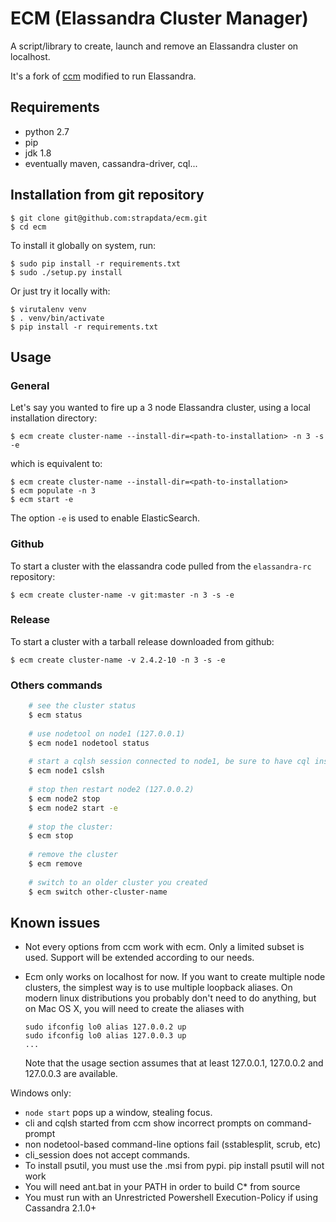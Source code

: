 ECM (Elassandra Cluster Manager)
====================================================

A script/library to create, launch and remove an Elassandra cluster on
localhost.

It's a fork of [ccm](https://github.com/pcmanus/ccm) modified to run Elassandra.

Requirements
------------

- python 2.7
- pip
- jdk 1.8
- eventually maven, cassandra-driver, cql...

Installation from git repository
------------
    
    $ git clone git@github.com:strapdata/ecm.git
    $ cd ecm
    
To install it globally on system, run:

    $ sudo pip install -r requirements.txt
    $ sudo ./setup.py install
    
Or just try it locally with:

    $ virutalenv venv
    $ . venv/bin/activate
    $ pip install -r requirements.txt
    
Usage
-----

### General
Let's say you wanted to fire up a 3 node Elassandra cluster, using a local installation directory:

    $ ecm create cluster-name --install-dir=<path-to-installation> -n 3 -s -e 

which is equivalent to:

    $ ecm create cluster-name --install-dir=<path-to-installation>
    $ ecm populate -n 3
    $ ecm start -e

The option `-e` is used to enable ElasticSearch.


### Github
To start a cluster with the elassandra code pulled from the `elassandra-rc` repository:

    $ ecm create cluster-name -v git:master -n 3 -s -e

### Release
To start a cluster with a tarball release downloaded from github:
    
    $ ecm create cluster-name -v 2.4.2-10 -n 3 -s -e

### Others commands
```bash
    # see the cluster status
    $ ecm status
    
    # use nodetool on node1 (127.0.0.1)
    $ ecm node1 nodetool status
    
    # start a cqlsh session connected to node1, be sure to have cql installed
    $ ecm node1 cslsh
    
    # stop then restart node2 (127.0.0.2)
    $ ecm node2 stop
    $ ecm node2 start -e
    
    # stop the cluster:
    $ ecm stop
    
    # remove the cluster
    $ ecm remove
    
    # switch to an older cluster you created
    $ ecm switch other-cluster-name
```


Known issues
------------
- Not every options from ccm work with ecm. Only a limited subset is used.
  Support will be extended according to our needs.

- Ecm only works on localhost for now. If you want to create multiple
  node clusters, the simplest way is to use multiple loopback aliases. On
  modern linux distributions you probably don't need to do anything, but
  on Mac OS X, you will need to create the aliases with

      sudo ifconfig lo0 alias 127.0.0.2 up
      sudo ifconfig lo0 alias 127.0.0.3 up
      ...

  Note that the usage section assumes that at least 127.0.0.1, 127.0.0.2 and
  127.0.0.3 are available.

Windows only:
  - `node start` pops up a window, stealing focus.
  - cli and cqlsh started from ccm show incorrect prompts on command-prompt
  - non nodetool-based command-line options fail (sstablesplit, scrub, etc)
  - cli_session does not accept commands.
  - To install psutil, you must use the .msi from pypi. pip install psutil will not work
  - You will need ant.bat in your PATH in order to build C* from source
  - You must run with an Unrestricted Powershell Execution-Policy if using Cassandra 2.1.0+
